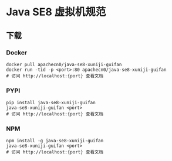 # Java SE8 虚拟机规范

## 下载

### Docker

```
docker pull apachecn0/java-se8-xuniji-guifan
docker run -tid -p <port>:80 apachecn0/java-se8-xuniji-guifan
# 访问 http://localhost:{port} 查看文档
```

### PYPI

```
pip install java-se8-xuniji-guifan
java-se8-xuniji-guifan <port>
# 访问 http://localhost:{port} 查看文档
```

### NPM

```
npm install -g java-se8-xuniji-guifan
java-se8-xuniji-guifan <port>
# 访问 http://localhost:{port} 查看文档
```